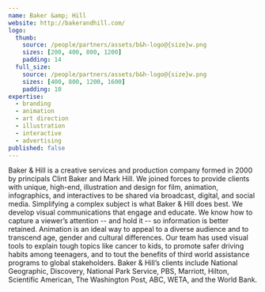 ```yaml
---
name: Baker &amp; Hill
website: http://bakerandhill.com/
logo:
  thumb:
    source: /people/partners/assets/b&h-logo@{size}w.png
    sizes: [200, 400, 800, 1200]
    padding: 14
  full_size:
    source: /people/partners/assets/b&h-logo@{size}w.png
    sizes: [400, 800, 1200, 1600]
    padding: 10
expertise:
  - branding
  - animation
  - art direction
  - illustration
  - interactive
  - advertising
published: false
---
```


Baker & Hill is a creative services and production company formed in 2000 by principals Clint Baker and Mark Hill. We joined forces to provide clients with unique, high-end, illustration and design for film, animation, infographics, and interactives to be shared via broadcast, digital, and social media. Simplifying a complex subject is what Baker & Hill does best. We develop visual communications that engage and educate. We know how to capture a viewer’s attention -- and hold it -- so information is better retained. Animation is an ideal way to appeal to a diverse audience and to transcend age, gender and cultural differences. Our team has used visual tools to explain tough topics like cancer to kids, to promote safer driving habits among teenagers, and to tout the benefits of third world assistance programs to global stakeholders. Baker & Hill’s clients include National Geographic, Discovery, National Park Service, PBS, Marriott, Hilton, Scientific American, The Washington Post, ABC, WETA, and the World Bank.
